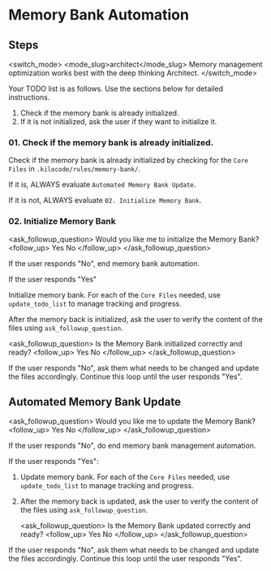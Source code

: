 # Memory Bank Automation

## Steps

<switch_mode>
  <mode_slug>architect</mode_slug>
  <reason>Memory management optimization works best with the deep thinking Architect.</reason>
</switch_mode>

Your TODO list is as follows. Use the sections below for detailed instructions.
1. Check if the memory bank is already initialized. 
2. If it is not initialized, ask the user if they want to initialize it.

### 01. Check if the memory bank is already initialized. 

Check if the memory bank is already initialized by checking for the `Core Files` in `.kilocode/rules/memory-bank/`.

If it is, ALWAYS evaluate `Automated Memory Bank Update`.

If it is not, ALWAYS evaluate `02. Initialize Memory Bank`.

### 02. Initialize Memory Bank

<ask_followup_question>
  <question>Would you like me to initialize the Memory Bank?</question>
  <follow_up>
    <suggest>Yes</suggest>
    <suggest>No</suggest>
  </follow_up>
</ask_followup_question>

If the user responds "No", end memory bank automation.

If the user responds "Yes"

Initialize memory bank. For each of the `Core Files` needed, use `update_todo_list` to manage tracking and progress.

After the memory back is initialized, ask the user to verify the content of the files using `ask_followup_question`.

<ask_followup_question>
  <question>Is the Memory Bank initialized correctly and ready?</question>
  <follow_up>
  <suggest>Yes</suggest>
  <suggest>No</suggest>
  </follow_up>
</ask_followup_question>

If the user responds "No", ask them what needs to be changed and update the
files accordingly. Continue this loop until the user responds "Yes".

## Automated Memory Bank Update

<ask_followup_question>
  <question>Would you like me to update the Memory Bank?</question>
  <follow_up>
    <suggest>Yes</suggest>
    <suggest>No</suggest>
  </follow_up>
</ask_followup_question>

If the user responds "No", do end memory bank management automation.

If the user responds "Yes":

1.  Update memory bank. For each of the `Core Files` needed, use 
    `update_todo_list` to manage tracking and progress. 
2.  After the memory back is updated, ask the user to verify the content of the 
    files using `ask_followup_question`.

    <ask_followup_question>
      <question>Is the Memory Bank updated correctly and ready?</question>
      <follow_up>
      <suggest>Yes</suggest>
      <suggest>No</suggest>
      </follow_up>
    </ask_followup_question>
    
   If the user responds "No", ask them what needs to be changed and update the
   files accordingly. Continue this loop until the user responds "Yes".

